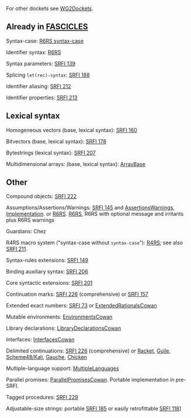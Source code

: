 For other dockets see [WG2Dockets](WG2Dockets.md).

## Already in [FASCICLES](https://dpk.io/temp/FASCICLES)

Syntax-case: [R6RS syntax-case](http://www.r6rs.org/final/html/r6rs-lib/r6rs-lib-Z-H-13.html)
 
Identifier syntax: [R6RS](http://www.r6rs.org/final/html/r6rs/r6rs-Z-H-14.html#node_idx_796)

Syntax parameters: [SRFI 139](https://srfi.schemers.org/srfi-139/srfi-139.html)

Splicing `let(rec)-syntax`: [SRFI 188](https://srfi.schemers.org/srfi-188/srfi-188.html)

Identifier aliasing: [SRFI 212](https://srfi.schemers.org/srfi-212/srfi-212.html)

Identifier properties: [SRFI 213](https://srfi.schemers.org/srfi-213/srfi-213.html)

## Lexical syntax

Homogeneous vectors (base, lexical syntax): [SRFI 160](https://srfi.schemers.org/srfi-160/srfi-160.html)

Bitvectors (base, lexical syntax): [SRFI 178](https://srfi.schemers.org/srfi-178/srfi-178.html)

Bytestrings (lexical syntax): [SRFI 207](https://srfi.schemers.org/srfi-207/srfi-207.html)

Multidimensional arrays: (base, lexical syntax): [ArrayBase](ArrayBase.md)

## Other

Compound objects: [SRFI 222](https://srfi.schemers.org/srfi-222/srfi-222.html)

Assumptions/Assertions/Warnings: [SRFI 145](https://srfi.schemers.org/srfi-145/srfi-145.html)
and
[AssertionsWarnings](https://github.com/johnwcowan/r7rs-work/blob/master/AssertionsWarnings.md), [Implementation](https://github.com/arvyy/r7rs-work/tree/master/AssertionsWarnings).
or [R6RS](http://www.r6rs.org/final/html/r6rs/r6rs-Z-H-14.html#node_sec_11.14).
[R6RS](http://www.r6rs.org/final/html/r6rs/r6rs-Z-H-14.html#node_idx_750), R6RS with optional message and irritants plus R6RS warnings

Guardians: Chez

R4RS macro system ("syntax-case without `syntax-case`"): [R4RS](https://people.csail.mit.edu/jaffer/r4rs_12.html#SEC77); see also [SRFI 211](https://people.csail.mit.edu/jaffer/r4rs_12.html#SEC77).

Syntax-rules extensions: [SRFI 149](https://srfi.schemers.org/srfi-149/srfi-149.html)

Binding auxiliary syntax: [SRFI 206](https://srfi.schemers.org/srfi-206/srfi-206.html)

Core syntactic extensions: [SRFI 201](https://srfi.schemers.org/srfi-201/srfi-201.html)

Continuation marks:  [SRFI 226](https://srfi.schemers.org/srfi-226/srfi-226.html) (comprehensive) or [SRFI 157](https://srfi.schemers.org/srfi-157/srfi-157.html)

Extended exact numbers: [SRFI 73](https://srfi.schemers.org/srfi-73/srfi-73.html)
or [ExtendedRationalsCowan](ExtendedRationalsCowan.md)

Mutable environments: [EnvironmentsCowan](EnvironmentsCowan.md)

Library declarations: [LibraryDeclarationsCowan](LibraryDeclarationsCowan.md)

Interfaces: [InterfacesCowan](InterfacesCowan.md)

Delimited continuations: [SRFI 226](https://srfi.schemers.org/srfi-226/srfi-226.html) (comprehensive) or [Racket](https://docs.racket-lang.org/reference/cont.html),
[Guile](https://www.gnu.org/software/guile/manual/html_node/Prompt-Primitives.html),
[Scheme48/Kali](https://github.com/tonyg/kali-scheme/blob/master/scheme/misc/shift-reset.scm),
[Gauche](https://practical-scheme.net/gauche/man/gauche-refe/Partial-continuations.html),
[Chicken](http://wiki.call-cc.org/eggref/4/F-operator)

Multiple-language support: [MultipleLanguages](MultipleLanguages.md)

Parallel promises: [ParallelPromisesCowan](ParallelPromisesCowan.md).  Portable implementation in pre-SRFI.

Tagged procedures: [SRFI 229](https://srfi.schemers.org/srfi-229/srfi-229.html)

Adjustable-size strings: portable [SRFI 185](https://srfi.schemers.org/srfi-185/srfi-185.html)
or easily retrofittable [SRFI 118](https://srfi.schemers.org/srfi-118/srfi-118.html)]
